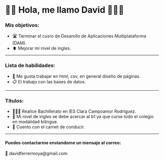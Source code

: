 <h1> 👋🏽 Hola, me llamo David 👨🏽‍💻</h1>
<h3> Mis objetivos: </h3>
  <ul>
    <li> 🛣️ Terminar el cusro de Desarollo de Aplicaciones Multiplataforma (DAM). </li>
    <li> ⬆️ Mejorar mi nivel de ingles. </li>
  </ul>
<hr>
<h3> Lista de habilidades: </h3>
  <ul>
    <li> 📄 Me gusta trabajar en html, csv, en general diseño de páginas. </li>
    <li> 📋 El trabajo con las bases de datos. </li>
  </ul>
<hr>
<h3> Títulos: </h3>
  <ul>
    <li> 👨🏽‍🎓 Realice Bachillerato en IES Clara Campoamor Rodriguez. </li>
    <li> 🏫 Mi nivel de ingles se debe acercar al b1 ya que curse todo el colegio en modalidad bilingue.  </li>
    <li> 🪪 Cuento con el carnet de conducir. </li>
  </ul>
<hr>
<h4> Puedes contactarme enviandome un mensaje al correo: </h4>
<p> 📧 davidferrermoya@gmail.com </p>
